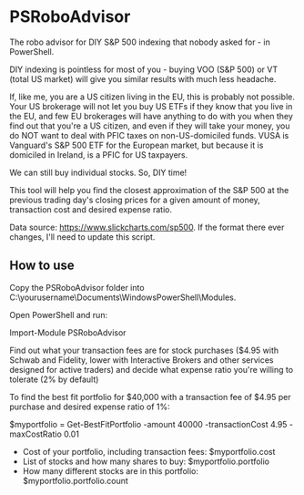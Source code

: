 # PSRoboAdvisor
The robo advisor for DIY S&P 500 indexing that nobody asked for - in PowerShell.

DIY indexing is pointless for most of you - buying VOO (S&P 500) or VT (total US market) will give you similar results with much less headache.

If, like me, you are a US citizen living in the EU, this is probably not possible. Your US brokerage will not let you buy US ETFs if they know that you live in the EU, and few EU brokerages will have anything to do with you when they find out that you're a US citizen, and even if they will take your money, you do NOT want to deal with PFIC taxes on non-US-domiciled funds. VUSA is Vanguard's S&P 500 ETF for the European market, but because it is domiciled in Ireland, is a PFIC for US taxpayers.

We can still buy individual stocks. So, DIY time!

This tool will help you find the closest approximation of the S&P 500 at the previous trading day's closing prices for a given amount of money, transaction cost and desired expense ratio.

Data source: https://www.slickcharts.com/sp500. If the format there ever changes, I'll need to update this script.

## How to use

Copy the PSRoboAdvisor folder into C:\yourusername\Documents\WindowsPowerShell\Modules.

Open PowerShell and run:

Import-Module PSRoboAdvisor

Find out what your transaction fees are for stock purchases ($4.95 with Schwab and Fidelity, lower with Interactive Brokers and other services designed for active traders) and decide what expense ratio you're willing to tolerate (2% by default)

To find the best fit portfolio for $40,000 with a transaction fee of $4.95 per purchase and desired expense ratio of 1%:

$myportfolio = Get-BestFitPortfolio -amount 40000 -transactionCost 4.95 -maxCostRatio 0.01

- Cost of your portfolio, including transaction fees: $myportfolio.cost
- List of stocks and how many shares to buy: $myportfolio.portfolio
- How many different stocks are in this portfolio: $myportfolio.portfolio.count
